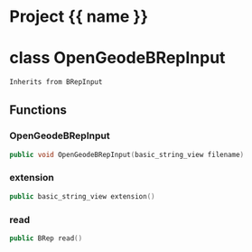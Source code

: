<script setup>
import {useRoute} from 'vitepress'
const {path} = useRoute()
const tokens = path.split('/')
const words = tokens[2].split('-');
for (let i = 0; i < words.length; i++) {
    words[i] = words[i].charAt(0).toUpperCase() + words[i].slice(1);
    words[i] = words[i].replace('geode', 'Geode')
}
const name = words.join('-');
</script>
# Project {{ name }}

# class OpenGeodeBRepInput


```cpp
Inherits from BRepInput
```



## Functions

### OpenGeodeBRepInput

```cpp
public void OpenGeodeBRepInput(basic_string_view filename)
```


### extension

```cpp
public basic_string_view extension()
```


### read

```cpp
public BRep read()
```




